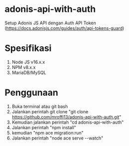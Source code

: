 # adonis-api-with-auth
Setup Adonis JS API dengan Auth API Token (https://docs.adonisjs.com/guides/auth/api-tokens-guard)
# Spesifikasi
1. Node JS v16.x.x
2. NPM v8.x.x
3. MariaDB/MySQL
# Penggunaan
1. Buka terminal atau git bash
2. Jalankan perintah git clone "git clone https://github.com/mroffi13/adonis-api-with-auth.git"
3. Kemudian jalankan perintah "cd adonis-api-with-auth"
4. Jalankan perintah "npm install"
5. kemudian "npm ace migration:run"
5. Jalankan perintah "node ace serve --watch"
